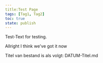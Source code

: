 ```yaml
---
title:Test Page
tags: [Tag1, Tag2]
toc: true
state: publish
---
```

Test-Text for testing.

Allright I think we've got it now


Titel van bestand is als volgt: DATUM-Titel.md
